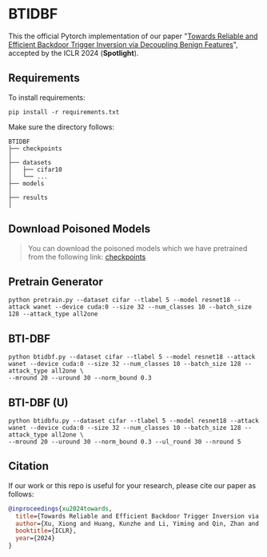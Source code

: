 # BTIDBF
This the official Pytorch implementation of our paper "[Towards Reliable and Efficient Backdoor Trigger Inversion via Decoupling Benign Features](https://openreview.net/forum?id=Tw9wemV6cb)", accepted by the ICLR 2024 (**Spotlight**).

## Requirements

To install requirements:

```setup
pip install -r requirements.txt
```
Make sure the directory follows:
```File Tree
BTIDBF
├── checkpoints
│
├── datasets
│   ├── cifar10
│   └── ...
├── models 
│   
├── results
│   
```

## Download Poisoned Models

>You can download the poisoned models which we have pretrained from the following link:
>[checkpoints](https://www.dropbox.com/scl/fo/m1tnyzylecimqtosr5oyv/h?rlkey=cnw876kh25gf0518ipjrbfu97&dl=0)

## Pretrain Generator
```
python pretrain.py --dataset cifar --tlabel 5 --model resnet18 --attack wanet --device cuda:0 --size 32 --num_classes 10 --batch_size 128 --attack_type all2one
```

## BTI-DBF
```
python btidbf.py --dataset cifar --tlabel 5 --model resnet18 --attack wanet --device cuda:0 --size 32 --num_classes 10 --batch_size 128 --attack_type all2one \
--mround 20 --uround 30 --norm_bound 0.3
```

## BTI-DBF (U)
```
python btidbfu.py --dataset cifar --tlabel 5 --model resnet18 --attack wanet --device cuda:0 --size 32 --num_classes 10 --batch_size 128 --attack_type all2one \
--mround 20 --uround 30 --norm_bound 0.3 --ul_round 30 --nround 5
```

## Citation
If our work or this repo is useful for your research, please cite our paper as follows:
```bibtex
@inproceedings{xu2024towards,
  title={Towards Reliable and Efficient Backdoor Trigger Inversion via Decoupling Benign Features},
  author={Xu, Xiong and Huang, Kunzhe and Li, Yiming and Qin, Zhan and Ren, Kui},
  booktitle={ICLR},
  year={2024}
}
```